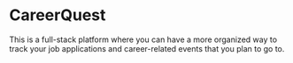 # CareerQuest

This is a full-stack platform where you can have a more organized way to track your job applications and career-related events that you plan to go to.
